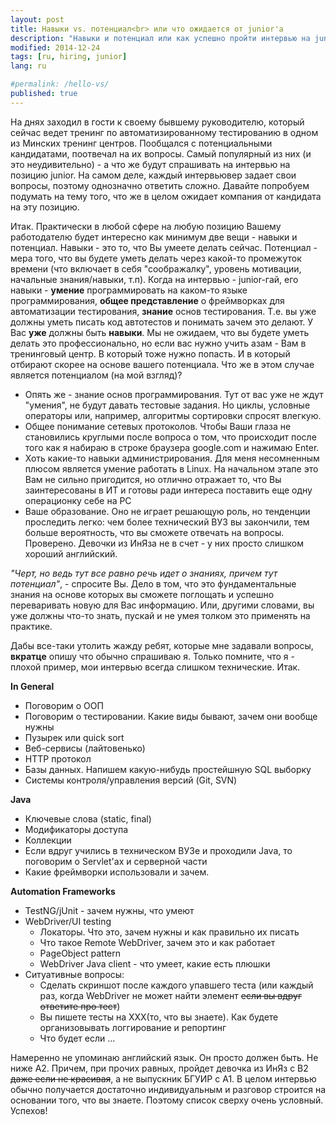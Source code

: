 ```yaml
---
layout: post
title: Навыки vs. потенциал<br> или что ожидается от junior'a
description: "Навыки и потенциал или как успешно пройти интервью на junior-позицию"
modified: 2014-12-24
tags: [ru, hiring, junior]
lang: ru

#permalink: /hello-vs/
published: true
---
```


На днях заходил в гости к своему бывшему руководителю, который сейчас ведет тренинг по автоматизированному тестированию в одном из Минских тренинг центров. Пообщался с потенциальными кандидатами, поотвечал на их вопросы. Самый популярный из них (и это неудивительно) - а что же будут спрашивать на интервью на позицию junior. На самом деле, каждый интервьювер задает свои вопросы, поэтому однозначно ответить сложно. Давайте попробуем подумать на тему того, что же в целом ожидает компания от кандидата на эту позицию.

Итак. Практически в любой сфере на любую позицию Вашему работодателю будет интересно как минимум две вещи - навыки и потенциал. Навыки - это то, что Вы умеете делать сейчас. Потенциал - мера того, что вы будете уметь делать через какой-то промежуток времени (что включает в себя "соображалку", уровень мотивации, начальные знания/навыки, т.п). Когда на интервью - junior-гай, его навыки - **умение** программировать на каком-то языке программирования, **общее представление** о фреймворках для автоматизации тестирования, **знание** основ тестирования. Т.е. вы уже должны уметь писать код автотестов и понимать зачем это делают. У Вас **уже** должны быть **навыки**. Мы не ожидаем, что вы будете уметь делать это профессионально, но если вас нужно учить азам - Вам в тренинговый центр. В который тоже нужно попасть. И в который отбирают скорее на основе вашего потенциала. Что же в этом случае является потенциалом (на мой взгляд)?

 * Опять же - знание основ программирования. Тут от вас уже не ждут "умения", не будут давать тестовые задания. Но циклы, условные операторы или, например, алгоритмы сортировки спросят влегкую.
 * Общее понимание сетевых протоколов. Чтобы Ваши глаза не становились круглыми после вопроса о том, что происходит после того как я набираю в строке браузера google.com и нажимаю Enter.
 * Хоть какие-то навыки администрирования. Для меня несомненным плюсом является умение работать в Linux. На начальном этапе это Вам не сильно пригодится, но отлично отражает то, что Вы заинтересованы в ИТ и готовы ради интереса поставить еще одну операционку себе на PC
 * Ваше образование. Оно не играет решающую роль, но тенденции проследить легко: чем более технический ВУЗ вы закончили, тем больше вероятность, что вы сможете отвечать на вопросы. Проверено. Девочки из ИнЯза не в счет - у них просто слишком хороший английский.


*"Черт, но ведь тут все равно речь идет о знаниях, причем тут потенциал"*, - спросите Вы. Дело в том, что это фундаментальные знания на основе которых вы сможете поглощать и успешно переваривать новую для Вас информацию. Или, другими словами, вы уже должны что-то знать, пускай и не умея толком это применять на практике.

Дабы все-таки утолить жажду ребят, которые мне задавали вопросы, **вкратце** опишу что обычно спрашиваю я. Только помните, что я - плохой пример, мои интервью всегда слишком технические. Итак.


**In General**

* Поговорим о ООП
* Поговорим о тестировании. Какие виды бывают, зачем они вообще нужны
* Пузырек или quick sort
* Веб-сервисы (лайтовенько)
* HTTP протокол
* Базы данных. Напишем какую-нибудь простейшную SQL выборку
* Системы контроля/управления версий (Git, SVN)

**Java**

* Ключевые слова (static, final)
* Модификаторы доступа
* Коллекции
* Если вдруг учились в техническом ВУЗе и проходили Java, то поговорим о Servlet'ах и серверной части
* Какие фреймворки использовали и зачем.

**Automation Frameworks**

* TestNG/jUnit - зачем нужны, что умеют
* WebDriver/UI testing  
  * Локаторы. Что это, зачем нужны и как правильно их писать
  * Что такое Remote WebDriver, зачем это и как работает
  * PageObject pattern
  * WebDriver Java client - что умеет, какие есть плюшки
* Ситуативные вопросы:
  * Сделать скриншот после каждого упавшего теста (или каждый раз, когда WebDriver не может найти элемент ~~если вы вдруг ответите про тест~~)
  * Вы пишете тесты на XXX(то, что вы знаете). Как будете организовывать логгирование и репортинг
  * Что будет если ...

Намеренно не упоминаю английский язык. Он просто должен быть. Не ниже A2. Причем, при прочих равных, пройдет девочка из ИнЯз c B2 ~~даже если не красивая~~, а не выпускник БГУИР с A1.
В целом интервью обычно получается достаточно индивидуальным и разговор строится на основании того, что вы знаете. Поэтому список сверху очень условный. Успехов!

